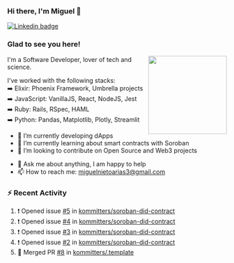 ### Hi there, I'm Miguel 👋

<a href="https://linkedin.com/in/miguelnietoa/" target="_blank" rel="noopener noreferrer">
  <img src="https://img.shields.io/badge/-LinkedIn-0e76a8?style=flat-square&logo=Linkedin&logoColor=white" alt="Linkedin badge">
</a>
<!-- [![Website Badge](https://img.shields.io/badge/Website-3b5998?style=flat-square&logo=google-chrome&logoColor=white)](#notavailablenow#) 

<img src="https://i.imgur.com/tbrLrt5.gif" width=400 alt="Coding GIF" align="right"/>
-->


### Glad to see you here!
<a href="https://github.com/miguelnietoa"><img src="https://github-readme-stats-git-masterrstaa-rickstaa.vercel.app/api?username=miguelnietoa&show_icons=true&hide_border=true&count_private=true&include_all_commits=true&theme=tokyonight" height="180em" align="right"/></a>
I'm a Software Developer, lover of tech and science. 

I've worked with the following stacks:\
➡️ Elixir: Phoenix Framework, Umbrella projects\
➡️ JavaScript: VanillaJS, React, NodeJS, Jest\
➡️ Ruby: Rails, RSpec, HAML\
➡️ Python: Pandas, Matplotlib, Plotly, Streamlit

- 🔭 I’m currently developing dApps
- 🌱 I’m currently learning about smart contracts with Soroban
- 👯 I’m looking to contribute on Open Source and Web3 projects
<!-- 
- 😄 I just finished a Machine Learning course! 
- 🤔 I’m looking for help with ...
-->
- 💬 Ask me about anything, I am happy to help
- 📫 How to reach me: miguelnietoarias3@gmail.com


### ⚡ Recent Activity

<!--START_SECTION:activity-->
1. ❗ Opened issue [#5](https://github.com/kommitters/soroban-did-contract/issues/5) in [kommitters/soroban-did-contract](https://github.com/kommitters/soroban-did-contract)
2. ❗ Opened issue [#4](https://github.com/kommitters/soroban-did-contract/issues/4) in [kommitters/soroban-did-contract](https://github.com/kommitters/soroban-did-contract)
3. ❗ Opened issue [#3](https://github.com/kommitters/soroban-did-contract/issues/3) in [kommitters/soroban-did-contract](https://github.com/kommitters/soroban-did-contract)
4. ❗ Opened issue [#2](https://github.com/kommitters/soroban-did-contract/issues/2) in [kommitters/soroban-did-contract](https://github.com/kommitters/soroban-did-contract)
5. 🎉 Merged PR [#8](https://github.com/kommitters/.template/pull/8) in [kommitters/.template](https://github.com/kommitters/.template)
<!--END_SECTION:activity-->
